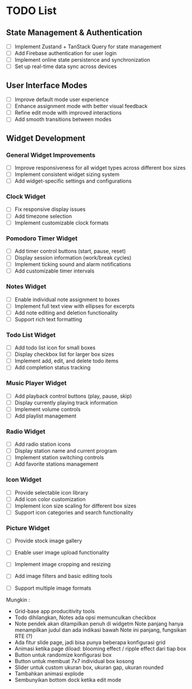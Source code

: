 # TODO List

## State Management & Authentication

- [ ] Implement Zustand + TanStack Query for state management
- [ ] Add Firebase authentication for user login
- [ ] Implement online state persistence and synchronization
- [ ] Set up real-time data sync across devices

## User Interface Modes

- [ ] Improve default mode user experience
- [ ] Enhance assignment mode with better visual feedback
- [ ] Refine edit mode with improved interactions
- [ ] Add smooth transitions between modes

## Widget Development

### General Widget Improvements

- [ ] Improve responsiveness for all widget types across different box sizes
- [ ] Implement consistent widget sizing system
- [ ] Add widget-specific settings and configurations

### Clock Widget

- [ ] Fix responsive display issues
- [ ] Add timezone selection
- [ ] Implement customizable clock formats

### Pomodoro Timer Widget

- [ ] Add timer control buttons (start, pause, reset)
- [ ] Display session information (work/break cycles)
- [ ] Implement ticking sound and alarm notifications
- [ ] Add customizable timer intervals

### Notes Widget

- [ ] Enable individual note assignment to boxes
- [ ] Implement full text view with ellipses for excerpts
- [ ] Add note editing and deletion functionality
- [ ] Support rich text formatting

### Todo List Widget

- [ ] Add todo list icon for small boxes
- [ ] Display checkbox list for larger box sizes
- [ ] Implement add, edit, and delete todo items
- [ ] Add completion status tracking

### Music Player Widget

- [ ] Add playback control buttons (play, pause, skip)
- [ ] Display currently playing track information
- [ ] Implement volume controls
- [ ] Add playlist management

### Radio Widget

- [ ] Add radio station icons
- [ ] Display station name and current program
- [ ] Implement station switching controls
- [ ] Add favorite stations management

### Icon Widget

- [ ] Provide selectable icon library
- [ ] Add icon color customization
- [ ] Implement icon size scaling for different box sizes
- [ ] Support icon categories and search functionality

### Picture Widget

- [ ] Provide stock image gallery
- [ ] Enable user image upload functionality
- [ ] Implement image cropping and resizing
- [ ] Add image filters and basic editing tools
- [ ] Support multiple image formats


Mungkin :
- Grid-base app producitivity tools
- Todo dihilangkan, Notes ada opsi memunculkan checkbox
- Note pendek akan ditampilkan penuh di widgetm Note panjang hanya menampilkan judul dan ada indikasi bawah Note ini panjang, fungsikan RTE (?)
- Ada fitur slide page, jadi bisa punya beberapa konfigurasi grid
- Animasi ketika page diload: blooming effect / ripple effect dari tiap box
- Button untuk randomize konfigurasi box
- Button untuk membuat 7x7 individual box kosong
- Slider untuk custom ukuran box, ukuran gap, ukuran rounded
- Tambahkan animasi explode
- Sembunyikan bottom dock ketika edit mode
